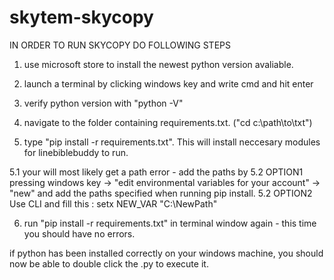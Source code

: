 # skytem-skycopy

IN ORDER TO RUN SKYCOPY DO FOLLOWING STEPS

1. use microsoft store to install the newest python version avaliable.

2. launch a terminal by clicking windows key and write cmd and hit enter

3. verify python version with "python -V"

4. navigate to the folder containing requirements.txt. ("cd c:\path\to\txt")

5. type "pip install -r requirements.txt". This will install neccesary modules for linebiblebuddy to run.

5.1 your will most likely get a path error - add the paths by
5.2 OPTION1
pressing windows key -> "edit environmental variables for your account" -> "new" and add the paths specified 
when running pip install.
5.2 OPTION2
Use CLI and fill this : setx NEW_VAR "C:\NewPath"


6. run "pip install -r requirements.txt" in terminal window again - this time you should have no errors.

if python has been installed correctly on your windows machine, you should now be able to double click the .py
to execute it.